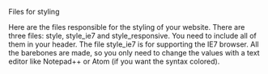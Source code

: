 Files for styling

Here are the files responsible for the styling of your website. There are three files: style, style_ie7 and style_responsive.
You need to include all of them in your header. The file style_ie7 is for supporting the IE7 browser. All the barebones are made, so you only need to change the values with a text editor like Notepad++ or Atom (if you want the syntax colored).
